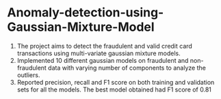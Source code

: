 # Anomaly-detection-using-Gaussian-Mixture-Model
1) The project aims to detect the fraudulent and valid credit card transactions using multi-variate gaussian mixture models.<br>
2) Implemented 10 different gaussian models on fraudulent and non-fraudulent data with varying number of components to analyze the outliers.<br>
3) Reported precision, recall and F1 score on both training and validation sets for all the models. The best model obtained had F1 score of 0.81
